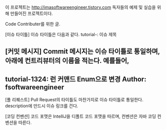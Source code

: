 이 프로젝트는 http://imasoftwareengineer.tistory.com 독자들의 예제 및 실습을 위해 만들어진 프로젝트이다.

Code Contributer를 위한 글.

[이슈 타이틀]
이슈 타이틀은 다음과 같다. tutorial-<issue number>: 이슈 제목

[커밋 메시지]
Commit 메시지는 이슈 타이틀로 통일하며, 아래에 컨트리뷰터의 이름을 적는다. 
예를들어,
-----------------------------------
tutorial-1324: 런 커맨드 Enum으로 변경
 Author: fsoftwareengineer
-----------------------------------

[풀 리퀘스트]
Pull Request의 타이틀도 마찬가지로 이슈 타이틀로 통일한다.
description에 만드시 이슈 링크를 건다.

[코딩 컨벤션]
코드 포맷은 IntelliJ을 디폴트 코드 포맷을 따르며, 컨벤션은 자바 코딩 컨벤션을 따른다.
